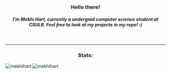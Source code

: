 
<h3 align="center">  Hello there! </h3>
 <h5 align="center">I'm Mekhi Hart, currently a undergrad computer science student at CSULB. Feel free to look at my projects in my repo! :)  </h5>
 <br/>

<hr>

<h3 align="center">Stats:</h3>
<p><img align="left" src="https://github-readme-stats.vercel.app/api/top-langs?username=mekhihart&show_icons=true&theme=ayu-mirage&hide_border=true&locale=en&layout=compact" alt="mekhihart" /></p>

<p><img align="center" src="https://github-readme-stats.vercel.app/api?username=mekhihart&show_icons=true&theme=ayu-mirage&hide_border=true&locale=en&hide=issues,contribs" alt="mekhihart" /></p>


<!--
**MekhiHart/MekhiHart** is a ✨ _special_ ✨ repository because its `README.md` (this file) appears on your GitHub profile.

Here are some ideas to get you started:

- 🔭 I’m currently working on ...
- 🌱 I’m currently learning ...
- 👯 I’m looking to collaborate on ...
- 🤔 I’m looking for help with ...
- 💬 Ask me about ...
- 📫 How to reach me: ...
- 😄 Pronouns: ...
- ⚡ Fun fact: ...
-->

